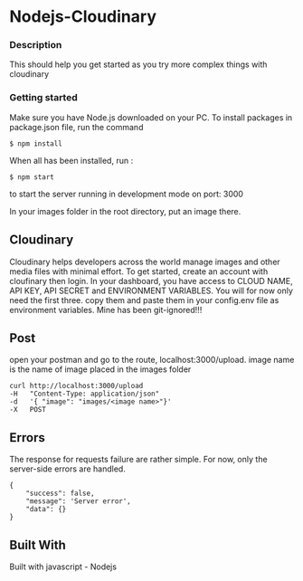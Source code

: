 
# Nodejs-Cloudinary

### Description
This should help you get started as you try more complex things with cloudinary

### Getting started
Make sure you have Node.js downloaded on your PC. To install packages in package.json file, run the command

	$ npm install 

When all has been installed, run :

	$ npm start
to start the server running in development mode on port: 3000

In your images folder in the root directory, put an image there.

## Cloudinary
Cloudinary helps developers across the world manage images and other media files with minimal effort.
To get started, create an account with cloufinary then login. In your dashboard, you have access to CLOUD NAME, API KEY, API SECRET and ENVIRONMENT VARIABLES.
You will for now only need the first three. copy them and paste them in  your config.env file as environment variables. Mine has been git-ignored!!!



## Post
open your postman and go to the route, localhost:3000/upload.
image name is the name of image placed in the images folder

	curl http://localhost:3000/upload
	-H   "Content-Type: application/json"
	-d   '{ "image": "images/<image name>"}'
	-X   POST

## Errors
The response for requests failure are rather simple. For now, only the server-side errors are handled.

	{
		"success": false,
		"message": 'Server error',
		"data": {}
	}


## Built With
Built with javascript - Nodejs
